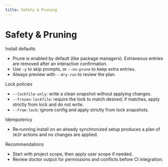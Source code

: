 ```yaml
---
title: Safety & Pruning
---
```


# Safety & Pruning

Install defaults
- Prune is enabled by default (like package managers). Extraneous entries are
  removed after an interactive confirmation.
- Use `-y` to skip prompts, or `--no-prune` to keep extra entries.
- Always preview with `--dry-run` to review the plan.

Lock policies
- `--lockfile-only`: write a clean snapshot without applying changes.
- `--frozen-lockfile`: require the lock to match desired; if matches, apply
  strictly from lock and do not write.
- `--from-lock`: ignore config and apply strictly from lock snapshots.

Idempotency
- Re‑running install on an already synchronized setup produces a plan of `SKIP`
  actions and no changes are applied.

Recommendations
- Start with project scope, then apply user scope if needed.
- Review doctor output for permissions and conflicts before CI integration.


